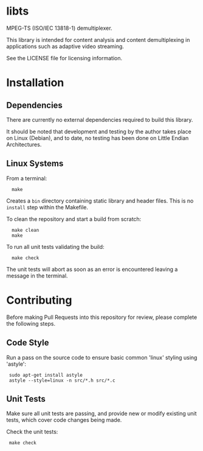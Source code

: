 # libts

MPEG-TS (ISO/IEC 13818-1) demultiplexer.

This library is intended for content analysis and content demultiplexing in
applications such as adaptive video streaming.

See the LICENSE file for licensing information.

# Installation
## Dependencies
There are currently no external dependencies required to build this library.

It should be noted that development and testing by the author takes place on
Linux (Debian), and to date, no testing has been done on Little Endian
Architectures.

## Linux Systems
From a terminal:
```
  make
```
Creates a `bin` directory containing static library and header files.
This is no `install` step within the Makefile.

To clean the repository and start a build from scratch:
```
  make clean
  make
```

To run all unit tests validating the build:
```
  make check
```
The unit tests will abort as soon as an error is encountered leaving a message
in the terminal.

# Contributing
Before making Pull Requests into this repository for review, please complete
the following steps.

## Code Style
Run a pass on the source code to ensure basic common 'linux' styling using
'astyle':
```
 sudo apt-get install astyle
 astyle --style=linux -n src/*.h src/*.c
```

## Unit Tests
Make sure all unit tests are passing, and provide new or modify existing unit
tests, which cover code changes being made.

Check the unit tests:
```
 make check
```
